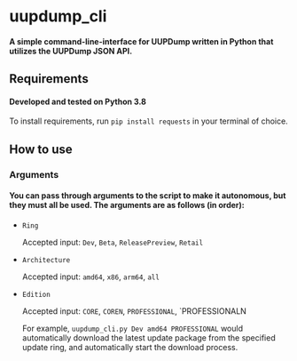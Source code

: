 # uupdump_cli
#### A simple command-line-interface for UUPDump written in Python that utilizes the UUPDump JSON API.

## Requirements
#### Developed and tested on Python 3.8
To install requirements, run `pip install requests` in your terminal of choice.

## How to use
### Arguments

#### You can pass through arguments to the script to make it autonomous, but they must all be used. The arguments are as follows (in order):
- `Ring`
  
  Accepted input: `Dev`, `Beta`, `ReleasePreview`, `Retail`
  
- `Architecture`
  
  Accepted input: `amd64`, `x86`, `arm64`, `all`
  
- `Edition`

  Accepted input: `CORE`, `COREN`, `PROFESSIONAL`, `PROFESSIONALN
  
  
  For example, `uupdump_cli.py Dev amd64 PROFESSIONAL` would automatically download the latest update package from the specified update ring, and automatically start the download process.
